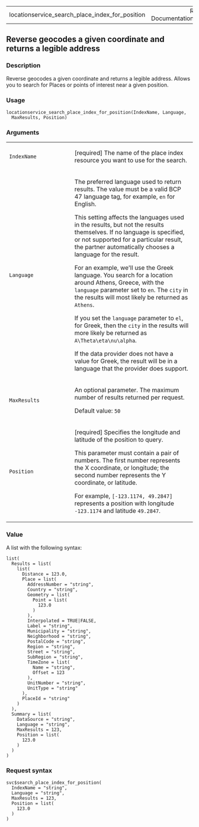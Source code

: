 <table style="width: 100%;">
<tbody>
<tr class="odd">
<td>locationservice_search_place_index_for_position</td>
<td style="text-align: right;">R Documentation</td>
</tr>
</tbody>
</table>

## Reverse geocodes a given coordinate and returns a legible address

### Description

Reverse geocodes a given coordinate and returns a legible address.
Allows you to search for Places or points of interest near a given
position.

### Usage

    locationservice_search_place_index_for_position(IndexName, Language,
      MaxResults, Position)

### Arguments

<table>
<colgroup>
<col style="width: 35%" />
<col style="width: 65%" />
</colgroup>
<tbody>
<tr class="odd">
<td><code
id="locationservice_search_place_index_for_position_:_IndexName">IndexName</code></td>
<td><p>[required] The name of the place index resource you want to use
for the search.</p></td>
</tr>
<tr class="even">
<td><code
id="locationservice_search_place_index_for_position_:_Language">Language</code></td>
<td><p>The preferred language used to return results. The value must be
a valid BCP 47 language tag, for example, <code>en</code> for
English.</p>
<p>This setting affects the languages used in the results, but not the
results themselves. If no language is specified, or not supported for a
particular result, the partner automatically chooses a language for the
result.</p>
<p>For an example, we'll use the Greek language. You search for a
location around Athens, Greece, with the <code>language</code> parameter
set to <code>en</code>. The <code>city</code> in the results will most
likely be returned as <code>Athens</code>.</p>
<p>If you set the <code>language</code> parameter to <code>el</code>,
for Greek, then the <code>city</code> in the results will more likely be
returned as <code class="reqn">A\Theta\eta\nu\alpha</code>.</p>
<p>If the data provider does not have a value for Greek, the result will
be in a language that the provider does support.</p></td>
</tr>
<tr class="odd">
<td><code
id="locationservice_search_place_index_for_position_:_MaxResults">MaxResults</code></td>
<td><p>An optional parameter. The maximum number of results returned per
request.</p>
<p>Default value: <code>50</code></p></td>
</tr>
<tr class="even">
<td><code
id="locationservice_search_place_index_for_position_:_Position">Position</code></td>
<td><p>[required] Specifies the longitude and latitude of the position
to query.</p>
<p>This parameter must contain a pair of numbers. The first number
represents the X coordinate, or longitude; the second number represents
the Y coordinate, or latitude.</p>
<p>For example, <code
style="white-space: pre;">⁠[-123.1174, 49.2847]⁠</code> represents a
position with longitude <code>-123.1174</code> and latitude
<code>49.2847</code>.</p></td>
</tr>
</tbody>
</table>

### Value

A list with the following syntax:

    list(
      Results = list(
        list(
          Distance = 123.0,
          Place = list(
            AddressNumber = "string",
            Country = "string",
            Geometry = list(
              Point = list(
                123.0
              )
            ),
            Interpolated = TRUE|FALSE,
            Label = "string",
            Municipality = "string",
            Neighborhood = "string",
            PostalCode = "string",
            Region = "string",
            Street = "string",
            SubRegion = "string",
            TimeZone = list(
              Name = "string",
              Offset = 123
            ),
            UnitNumber = "string",
            UnitType = "string"
          ),
          PlaceId = "string"
        )
      ),
      Summary = list(
        DataSource = "string",
        Language = "string",
        MaxResults = 123,
        Position = list(
          123.0
        )
      )
    )

### Request syntax

    svc$search_place_index_for_position(
      IndexName = "string",
      Language = "string",
      MaxResults = 123,
      Position = list(
        123.0
      )
    )
